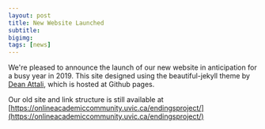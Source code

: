 ```yaml
---
layout: post
title: New Website Launched
subtitle:
bigimg: 
tags: [news]
---
```


We're pleased to announce the launch of our new website in anticipation for a busy year in 2019. This site designed using the beautiful-jekyll theme by [Dean Attali](https://deanattali.com/beautiful-jekyll/), which is hosted at Github pages. 

Our old site and link structure is still available at [https://onlineacademiccommunity.uvic.ca/endingsproject/](https://onlineacademiccommunity.uvic.ca/endingsproject/)
